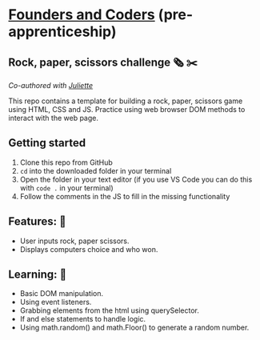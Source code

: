 # [Founders and Coders](https://www.foundersandcoders.com/) (pre-apprenticeship) 

## Rock, paper, scissors challenge 🗞️ ✂️

*Co-authored with [Juliette](https://github.com/julietteorpen)*

This repo contains a template for building a rock, paper, scissors game using HTML, CSS and JS. Practice using web browser DOM methods to interact with the web page.

## Getting started
1. Clone this repo from GitHub
1. `cd` into the downloaded folder in your terminal
1. Open the folder in your text editor (if you use VS Code you can do this with `code .` in your terminal)
1. Follow the comments in the JS to fill in the missing functionality

## Features: 🌟
* User inputs rock, paper scissors.
* Displays computers choice and who won.

## Learning: 🌱
* Basic DOM manipulation.
* Using event listeners.
* Grabbing elements from the html using querySelector.
* If and else statements to handle logic.
* Using math.random() and math.Floor() to generate a random number. 
